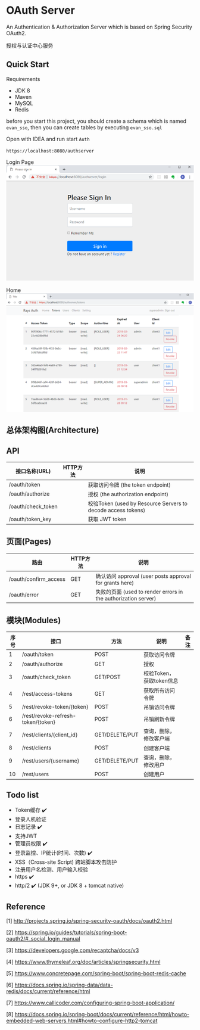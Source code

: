 # OAuth Server 

An Authentication & Authorization Server which is based on Spring Security OAuth2.

授权与认证中心服务


## Quick Start

Requirements
- JDK 8
- Maven
- MySQL
- Redis

before you start this project, you should create a schema which is named `evan_sso`, then you can create tables by executing `evan_sso.sql`

Open with IDEA and run start `Auth`

`https://localhost:8080/authserver`

Login Page
![Login Page](img/login.png)

Home
![token manager](img/token.png)

## 总体架构图(Architecture)


## API

接口名称(URL) | HTTP方法 | 说明 
-------- | -------- | -------- 
/oauth/token | | 获取访问令牌  (the token endpoint)
/oauth/authorize | | 授权 (the authorization endpoint)
/oauth/check_token | |校验Token  (used by Resource Servers to decode access tokens)
/oauth/token_key | |获取 JWT token


## 页面(Pages)

路由 | HTTP方法 | 说明 
-------- | -------- | -------- 
/oauth/confirm_access |GET |确认访问 approval (user posts approval for grants here)
/oauth/error |GET | 失败的页面 (used to render errors in the authorization server)


## 模块(Modules)

序号 | 接口 | 方法 | 说明 | 备注
---  | ---  | ---  | ---  | ----
1  | /oauth/token | POST | 获取访问令牌 | 
2  | /oauth/authorize | GET | 授权 | 
3  | /oauth/check_token | GET/POST | 校验Token，获取token信息 | 
4  | /rest/access-tokens | GET | 获取所有访问令牌 | 
5  | /rest/revoke-token/{token} | POST | 吊销访问令牌 | 
6  | /rest/revoke-refresh-token/{token} | POST | 吊销刷新令牌 | 
7  | /rest/clients/{client_id} | GET/DELETE/PUT | 查询，删除，修改客户端 | 
8  | /rest/clients | POST | 创建客户端 | 
9  | /rest/users/{username} | GET/DELETE/PUT | 查询，删除，修改用户 | 
10  | /rest/users | POST | 创建用户 | 




## Todo list

- Token缓存 :heavy_check_mark:
- 登录人机验证
- 日志记录 :heavy_check_mark:
- 支持JWT
- 管理员权限  :heavy_check_mark:
- 登录监控、IP统计(时间、次数) :heavy_check_mark:
- XSS（Cross-site Script) 跨站脚本攻击防护
- 注册用户名检测、用户输入校验
- https :heavy_check_mark:  
- http/2 :heavy_check_mark: (JDK 9+, or JDK 8 + tomcat native)


## Reference

[1] http://projects.spring.io/spring-security-oauth/docs/oauth2.html

[2] https://spring.io/guides/tutorials/spring-boot-oauth2/#_social_login_manual

[3] https://developers.google.com/recaptcha/docs/v3

[4] https://www.thymeleaf.org/doc/articles/springsecurity.html

[5] https://www.concretepage.com/spring-boot/spring-boot-redis-cache

[6] https://docs.spring.io/spring-data/data-redis/docs/current/reference/html

[7] https://www.callicoder.com/configuring-spring-boot-application/

[8] https://docs.spring.io/spring-boot/docs/current/reference/html/howto-embedded-web-servers.html#howto-configure-http2-tomcat